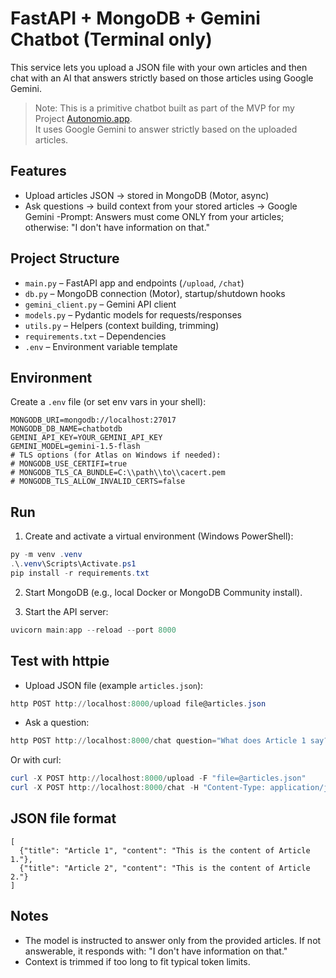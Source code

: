 # FastAPI + MongoDB + Gemini Chatbot (Terminal only)

This service lets you upload a JSON file with your own articles and then chat with an AI that answers strictly based on those articles using Google Gemini.
> Note: This is a primitive chatbot built as part of the MVP for my Project [Autonomio.app](https://autonomio.app).  
> It uses Google Gemini to answer strictly based on the uploaded articles.  


## Features
- Upload articles JSON -> stored in MongoDB (Motor, async)
- Ask questions -> build context from your stored articles -> Google Gemini
-Prompt: Answers must come ONLY from your articles; otherwise: "I don't have information on that."

## Project Structure
- `main.py` – FastAPI app and endpoints (`/upload`, `/chat`)
- `db.py` – MongoDB connection (Motor), startup/shutdown hooks
- `gemini_client.py` – Gemini API client
- `models.py` – Pydantic models for requests/responses
- `utils.py` – Helpers (context building, trimming)
- `requirements.txt` – Dependencies
- `.env` – Environment variable template

## Environment
Create a `.env` file (or set env vars in your shell):

```
MONGODB_URI=mongodb://localhost:27017
MONGODB_DB_NAME=chatbotdb
GEMINI_API_KEY=YOUR_GEMINI_API_KEY
GEMINI_MODEL=gemini-1.5-flash
# TLS options (for Atlas on Windows if needed):
# MONGODB_USE_CERTIFI=true
# MONGODB_TLS_CA_BUNDLE=C:\\path\\to\\cacert.pem
# MONGODB_TLS_ALLOW_INVALID_CERTS=false
```

## Run
1. Create and activate a virtual environment (Windows PowerShell):

```powershell
py -m venv .venv
.\.venv\Scripts\Activate.ps1
pip install -r requirements.txt
```

2. Start MongoDB (e.g., local Docker or MongoDB Community install).

3. Start the API server:

```powershell
uvicorn main:app --reload --port 8000
```

## Test with httpie
- Upload JSON file (example `articles.json`):
```powershell
http POST http://localhost:8000/upload file@articles.json
```

- Ask a question:
```powershell
http POST http://localhost:8000/chat question="What does Article 1 say?"
```

Or with curl:
```powershell
curl -X POST http://localhost:8000/upload -F "file=@articles.json"
curl -X POST http://localhost:8000/chat -H "Content-Type: application/json" -d '{"question":"What does Article 1 say?"}'
```

## JSON file format
```
[
  {"title": "Article 1", "content": "This is the content of Article 1."},
  {"title": "Article 2", "content": "This is the content of Article 2."}
]
```

## Notes
- The model is instructed to answer only from the provided articles. If not answerable, it responds with: "I don't have information on that."
- Context is trimmed if too long to fit typical token limits.




